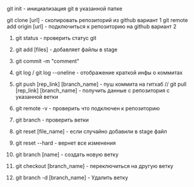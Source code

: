 git init - инициализация git в указанной папке

git clone [url] - скопировать репозиторий из github вариант 1
git remote add origin [url] - подключиться к репозиторию на github вариант 2

1. git status - проверить статус git
2. git add [files] - добавляет файлы в stage
3. git commit -m "comment"
4. git log / git log --oneline - отображение краткой инфы о коммитах
5. git push [rep_link] [branch_name] - пуш коммита на гитхаб // git pull [rep_link] [branch_name] - получить данные с репозитория с указанной ветки
6. git remote -v - проверить что подключен к репозиторию
7. git branch - проверить ветки
8. git reset [file_name] - если случайно добавили в stage файл
9. git reset --hard - вернет все изменения

10. git branch [name] - создать новую ветку
11. git checkout [branch_name] - переключиться на другую ветку
12. git branch -d [branch_name] - Удалить ветку
